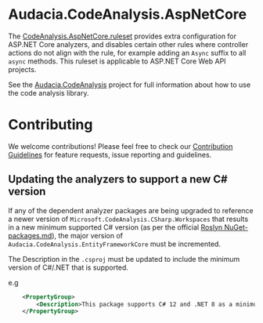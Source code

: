 # Audacia.CodeAnalysis.AspNetCore

The [CodeAnalysis.AspNetCore.ruleset](https://github.com/DotNetAnalyzers/AspNetCoreAnalyzers) provides extra configuration for ASP.NET Core analyzers, and disables certain other rules where controller actions do not align with the rule, for example adding an `Async` suffix to all `async` methods. This ruleset is applicable to ASP.NET Core Web API projects.

See the [Audacia.CodeAnalysis](https://github.com/audaciaconsulting/Audacia.CodeAnalysis/blob/master/README.md) project for full information about how to use the code analysis library.

# Contributing

We welcome contributions! Please feel free to check our [Contribution Guidelines](https://github.com/audaciaconsulting/.github/blob/main/CONTRIBUTING.md) for feature requests, issue reporting and guidelines.

## Updating the analyzers to support a new C# version

If any of the dependent analyzer packages are being upgraded to reference a newer version of `Microsoft.CodeAnalysis.CSharp.Workspaces` that results in a new minimum supported C# version (as per the official [Roslyn NuGet-packages.md](https://github.com/dotnet/roslyn/blob/main/docs/wiki/NuGet-packages.md)), the major version of `Audacia.CodeAnalysis.EntityFrameworkCore` must be incremented.

The Description in the `.csproj` must be updated to include the minimum version of C#/.NET that is supported.

e.g
```xml
    <PropertyGroup>
        <Description>This package supports C# 12 and .NET 8 as a minimum.</Description>
    </PropertyGroup>
```